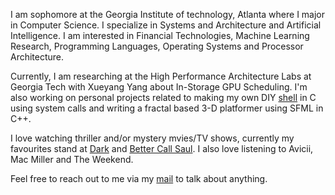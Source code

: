 I am sophomore at the Georgia Institute of technology, Atlanta where I major in
Computer Science. I specialize in Systems and Architecture and Artificial
Intelligence. I am interested in Financial Technologies, Machine Learning
Research, Programming Languages, Operating Systems and Processor Architecture.


Currently, I am researching at the High Performance Architecture Labs at
Georgia Tech with Xueyang Yang about In-Storage GPU Scheduling. I'm also
working on personal projects related to making my own DIY [<span class="highlight">shell</span>]("https://github.com/xinslu/brush") in C using system calls and
writing a fractal based 3-D platformer using SFML in C++.


I love watching thriller and/or mystery mvies/TV shows, currently my favourites
stand at [<span class="highlight">Dark](https://en.wikipedia.org/wiki/Dark_(TV_series)) and
[<span class="highlight">Better Call Saul</span>](https://en.wikipedia.org/wiki/Better_Call_Saul).
I also love listening to Avicii, Mac Miller and The Weekend.

Feel free to reach out to me via my
[<span class="highlight">mail</span>](mailto:phalkekinshuk@gmail.com) to talk about anything.

